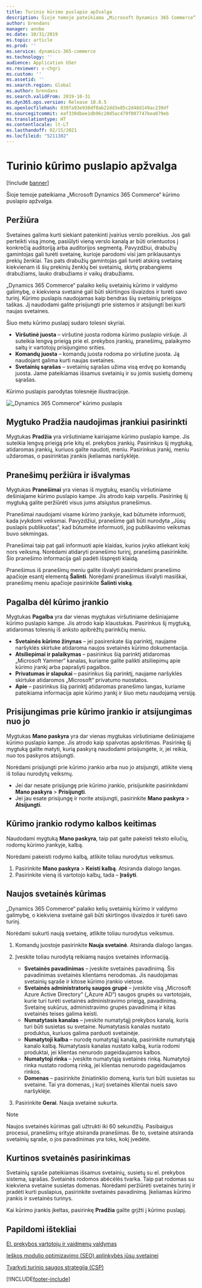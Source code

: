 ```yaml
---
title: Turinio kūrimo puslapio apžvalga
description: Šioje temoje pateikiama „Microsoft Dynamics 365 Commerce“ kūrimo puslapio apžvalga.
author: brendans
manager: annbe
ms.date: 10/31/2019
ms.topic: article
ms.prod: ''
ms.service: dynamics-365-commerce
ms.technology: ''
audience: Application USer
ms.reviewer: v-chgri
ms.custom: ''
ms.assetid: ''
ms.search.region: Global
ms.author: brendans
ms.search.validFrom: 2019-10-31
ms.dyn365.ops.version: Release 10.0.5
ms.openlocfilehash: 030fa93e938df0ab22dd3e85c2d48d149ac239df
ms.sourcegitcommit: eaf330dbee1db96c20d5ac479f007747bea079eb
ms.translationtype: HT
ms.contentlocale: lt-LT
ms.lasthandoff: 02/15/2021
ms.locfileid: "5211302"
---
```

# <a name="authoring-page-overview"></a>Turinio kūrimo puslapio apžvalga

  
 [!include [banner](includes/banner.md)]

Šioje temoje pateikiama „Microsoft Dynamics 365 Commerce“ kūrimo puslapio apžvalga.

## <a name="overview"></a>Peržiūra

Svetaines galima kurti siekiant patenkinti įvairius verslo poreikius. Jos gali perteikti visą įmonę, pasiūlyti vieną verslo kanalą ar būti orientuotos į konkrečią auditoriją arba auditorijos segmentą. Pavyzdžiui, drabužių gamintojas gali turėti svetainę, kurioje parodomi visi jam priklausantys prekių ženklai. Tas pats drabužių gamintojas gali turėti atskirą svetainę kiekvienam iš šių prekinių ženklų bei svetainių, skirtų prabangiems drabužiams, lauko drabužiams ir vaikų drabužiams.

„Dynamics 365 Commerce“ palaiko kelių svetainių kūrimo ir valdymo galimybę, o kiekviena svetainė gali būti skirtingos išvaizdos ir turėti savo turinį. Kūrimo puslapis naudojamas kaip bendras šių svetainių prieigos taškas. Jį naudodami galite prisijungti prie sistemos ir atsijungti bei kurti naujas svetaines.

Šiuo metu kūrimo puslapį sudaro tolesni skyriai.

- **Viršutinė juosta** – viršutinė juosta rodoma kūrimo puslapio viršuje. Ji suteikia lengvą prieigą prie el. prekybos įrankių, pranešimų, palaikymo saitų ir vartotojų prisijungimo srities.
- **Komandų juosta** – komandų juosta rodoma po viršutine juosta. Ją naudojant galima kurti naujas svetaines.
- **Svetainių sąrašas** – svetainių sąrašas užima visą erdvę po komandų juosta. Jame pateikiamas išsamus svetainių ir su jomis susietų domenų sąrašas.

Kūrimo puslapis parodytas tolesnėje iliustracijoje.

![„Dynamics 365 Commerce“ kūrimo puslapis](../commerce/media/authoring_tools_01.png)

## <a name="use-the-home-button-to-select-a-tool"></a>Mygtuko Pradžia naudojimas įrankiui pasirinkti

Mygtukas **Pradžia** yra viršutiniame kairiajame kūrimo puslapio kampe. Jis suteikia lengvą prieigą prie kitų el. prekybos įrankių. Pasirinkus šį mygtuką, atidaromas įrankių, kuriuos galite naudoti, meniu. Pasirinkus įrankį, meniu uždaromas, o pasirinktas įrankis įkeliamas naršyklėje.

## <a name="view-and-clear-notifications"></a>Pranešimų peržiūra ir išvalymas

Mygtukas **Pranešimai** yra vienas iš mygtukų, esančių viršutiniame dešiniajame kūrimo puslapio kampe. Jis atrodo kaip varpelis. Pasirinkę šį mygtuką galite peržiūrėti visus jums atsiųstus pranešimus.

Pranešimai naudojami visame kūrimo įrankyje, kad būtumėte informuoti, kada įvykdomi veiksmai. Pavyzdžiui, pranešime gali būti nurodyta „Jūsų puslapis publikuotas“, kad būtumėte informuoti, jog publikavimo veiksmas buvo sėkmingas.

Pranešimai taip pat gali informuoti apie klaidas, kurios įvyko atliekant kokį nors veiksmą. Norėdami atidaryti pranešimo turinį, pranešimą pasirinkite. Šio pranešimo informacija gali padėti išspręsti klaidą.

Pranešimus iš pranešimų meniu galite išvalyti pasirinkdami pranešimo apačioje esantį elementą **Šalinti**. Norėdami pranešimus išvalyti masiškai, pranešimų meniu apačioje pasirinkite **Šalinti viską**.

## <a name="get-help-with-the-authoring-tool"></a>Pagalba dėl kūrimo įrankio

Mygtukas **Pagalba** yra dar vienas mygtukas viršutiniame dešiniajame kūrimo puslapio kampe. Jis atrodo kaip klaustukas. Pasirinkus šį mygtuką, atidaromas tolesnių iš anksto apibrėžtų parinkčių meniu.

- **Svetainės kūrimo žinynas** – jei pasirenkate šią parinktį, naujame naršyklės skirtuke atidaroma naujos svetainės kūrimo dokumentacija.
- **Atsiliepimai ir palaikymas** – pasirinkus šią parinktį atidaromas „Microsoft Yammer“ kanalas, kuriame galite palikti atsiliepimų apie kūrimo įrankį arba paprašyti pagalbos.
- **Privatumas ir slapukai** – pasirinkus šią parinktį, naujame naršyklės skirtuke atidaromos „Microsoft“ privatumo nuostatos.
- **Apie** – pasirinkus šią parinktį atidaromas pranešimo langas, kuriame pateikiama informacija apie kūrimo įrankį ir šiuo metu naudojamą versiją.

## <a name="sign-in-to-and-out-of-the-authoring-tool"></a>Prisijungimas prie kūrimo įrankio ir atsijungimas nuo jo

Mygtukas **Mano paskyra** yra dar vienas mygtukas viršutiniame dešiniajame kūrimo puslapio kampe. Jis atrodo kaip spalvotas apskritimas. Pasirinkę šį mygtuką galite matyti, kurią paskyrą naudodami prisijungėte, ir, jei reikia, nuo tos paskyros atsijungti.

Norėdami prisijungti prie kūrimo įrankio arba nuo jo atsijungti, atlikite vieną iš toliau nurodytų veiksmų.

- Jei dar nesate prisijungę prie kūrimo įrankio, prisijunkite pasirinkdami **Mano paskyra** \> **Prisijungti**.
- Jei jau esate prisijungę ir norite atsijungti, pasirinkite **Mano paskyra** \> **Atsijungti**.

## <a name="change-the-display-language-of-the-authoring-tool"></a>Kūrimo įrankio rodymo kalbos keitimas

Naudodami mygtuką **Mano paskyra**, taip pat galte pakeisti teksto eilučių, rodomų kūrimo įrankyje, kalbą.

Norėdami pakeisti rodymo kalbą, atlikite toliau nurodytus veiksmus.

1. Pasirinkite **Mano paskyra** \> **Keisti kalbą**. Atsiranda dialogo langas.
1. Pasirinkite vieną iš vartotojo kalbų, tada – **Įrašyti**.

## <a name="create-a-new-website"></a>Naujos svetainės kūrimas

„Dynamics 365 Commerce“ palaiko kelių svetainių kūrimo ir valdymo galimybę, o kiekviena svetainė gali būti skirtingos išvaizdos ir turėti savo turinį.

Norėdami sukurti naują svetainę, atlikite toliau nurodytus veiksmus.

1. Komandų juostoje pasirinkite **Nauja svetainė**. Atsiranda dialogo langas.
2. Įveskite toliau nurodytą reikiamą naujos svetainės informaciją.

    - **Svetainės pavadinimas** – įveskite svetainės pavadinimą. Šis pavadinimas svetainės klientams nerodomas. Jis naudojamas svetainių sąraše ir kitose kūrimo įrankio vietose.
    - **Svetainės administratorių saugos grupė** – įveskite visą „Microsoft Azure Active Directory“ („Azure AD“) saugos grupės su vartotojais, kurie turi turėti svetainės administravimo prieigą, pavadinimą. Svetainę sukūrus, administravimo grupės pavadinimą ir kitas svetainės teises galima keisti.
    - **Numatytasis kanalas** – įveskite numatytąjį prekybos kanalą, kuris turi būti susietas su svetaine. Numatytasis kanalas nustato produktus, kuriuos galima parduoti svetainėje.
    - **Numatytoji kalba** – nurodę numatytąjį kanalą, pasirinkite numatytąją kanalo kalbą. Numatytasis kanalas nustato kalbą, kuria rodomi produktai, jei klientas nenurodo pageidaujamos kalbos.
    - **Numatytoji rinka** – įveskite numatytąją svetainės rinką. Numatytoji rinka nustato rodomą rinką, jei klientas nenurodo pageidaujamos rinkos.
    - **Domenas** – pasirinkite žiniatinklio domeną, kuris turi būti susietas su svetaine. Tai yra domenas, į kurį svetainės klientai nueis savo naršyklėje.

1. Pasirinkite **Gerai**. Nauja svetainė sukurta.

> [!NOTE]
> Naujos svetainės kūrimas gali užtrukti iki 60 sekundžių. Pasibaigus procesui, pranešimų srityje atsiranda pranešimas. Be to, svetainė atsiranda svetainių sąraše, o jos pavadinimas yra toks, kokį įvedėte.

## <a name="select-a-website-to-author"></a>Kurtinos svetainės pasirinkimas

Svetainių sąraše pateikiamas išsamus svetainių, susietų su el. prekybos sistema, sąrašas. Svetainės rodomos abėcėlės tvarka. Taip pat rodomas su kiekviena svetaine susietas domenas. Norėdami peržiūrėti svetainės turinį ir pradėti kurti puslapius, pasirinkite svetainės pavadinimą. Įkeliamas kūrimo įrankis ir svetainės turinys.

Kai kūrimo įrankis įkeltas, pasirinkę **Pradžia** galite grįžti į kūrimo puslapį.

## <a name="additional-resources"></a>Papildomi ištekliai

[El. prekybos vartotojų ir vaidmenų valdymas](manage-ecommerce-users-roles.md)

[Ieškos modulio optimizavimo (SEO) aplinkybės jūsų svetainei](search-engine-optimization-considerations.md)

[Tvarkyti turinio saugos strategiją (CSP)](manage-csp.md)


[!INCLUDE[footer-include](../includes/footer-banner.md)]